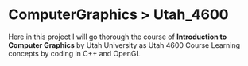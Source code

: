 # ComputerGraphics > Utah_4600

Here in this project I will go thorough the course of **Introduction to Computer Graphics** by Utah University as Utah 4600 Course
Learning concepts by coding in C++ and OpenGL

